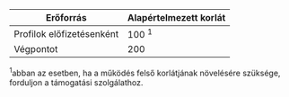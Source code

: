 | Erőforrás | Alapértelmezett korlát |
| --- | --- |
| Profilok előfizetésenként |100 <sup>1</sup> |
| Végpontot |200 |

<sup>1</sup>abban az esetben, ha a működés felső korlátjának növelésére szüksége, forduljon a támogatási szolgálathoz.

